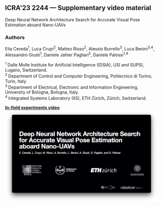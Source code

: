 ## ICRA'23 2244 — Supplementary video material

Deep Neural Network Architecture Search for Accurate Visual Pose Estimation aboard Nano-UAVs

### Authors
Elia Cereda<sup>1</sup>,
Luca Crupi<sup>2</sup>,
Matteo Risso<sup>2</sup>,
Alessio Burrello<sup>3</sup>,
Luca Benini<sup>3,4</sup>,
Alessandro Giusti<sup>1</sup>,
Daniele Jahier Pagliari<sup>2</sup>,
Daniele Palossi<sup>1,4</sup>

<sup>1 </sup>Dalle Molle Institute for Artificial Intelligence (IDSIA), USI and SUPSI, Lugano, Switzerland.<br>
<sup>2 </sup>Department of Control and Computer Engineering, Politecnico di Torino, Turin, Italy.<br>
<sup>3 </sup>Department of Electrical, Electronic and Information Engineering, University of Bologna, Bologna, Italy.<br>
<sup>4 </sup>Integrated Systems Laboratory (IIS), ETH Zürich, Zürich, Switzerland.<br>

<a href="https://youtu.be/ELabTJk1RIU">
  <b>In-field experiments video</b>
  <br>
  <img src="images/video_cover.png" alt="In-field experiments video" width="800">  
</a>
